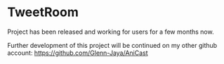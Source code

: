 # TweetRoom

Project has been released and working for users for a few months now.

Further development of this project will be continued on my other github account: https://github.com/Glenn-Jaya/AniCast
